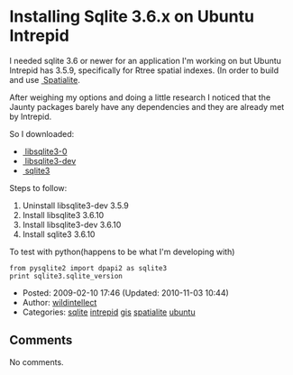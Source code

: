 # Installing Sqlite 3.6.x on Ubuntu Intrepid

I needed sqlite 3.6 or newer for an application I'm working on but Ubuntu Intrepid has 3.5.9, specifically for Rtree spatial indexes. (In order to build and use <a href="http://www.gaia-gis.it/spatialite/" class="ext-link"> Spatialite</a>.

After weighing my options and doing a little research I noticed that the Jaunty packages barely have any dependencies and they are already met by Intrepid.

So I downloaded:

-   <a href="http://packages.ubuntu.com/jaunty/libsqlite3-0" class="ext-link"> libsqlite3-0</a>
-   <a href="http://packages.ubuntu.com/jaunty/libsqlite3-dev" class="ext-link"> libsqlite3-dev</a>
-   <a href="http://packages.ubuntu.com/jaunty/sqlite3" class="ext-link"> sqlite3</a>

Steps to follow:

1.  Uninstall libsqlite3-dev 3.5.9
2.  Install libsqlite3 3.6.10
3.  Install libsqlite3-dev 3.6.10
4.  Install sqlite3 3.6.10

To test with python(happens to be what I'm developing with)

    from pysqlite2 import dpapi2 as sqlite3
    print sqlite3.sqlite_version

-   Posted: 2009-02-10 17:46 (Updated: 2010-11-03 10:44)
-   Author: [wildintellect](author/wildintellect.html)
-   Categories: [sqlite](category/sqlite.html) [intrepid](category/intrepid.html) [gis](category/gis.html) [spatialite](category/spatialite.html) [ubuntu](category/ubuntu.html)

## Comments

No comments.
